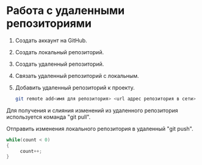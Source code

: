 # Работа с удаленными репозиториями

1. Создать аккаунт на GitHub.

2. Создать локальный репозиторий. 

3. Создать удаленный репозиторий. 

4. Связать удаленный репозиторий с локальным.

5. Добавить удаленный репозиторий к проекту.

   ```Bash
   git remote add<имя для репозитория> <url адрес репозитория в сети>
   ```
Для получения и слияния изменений из удаленного репозитория используется команда "git pull".

Отправить изменения локального репозитория в удаленный "git push".
   
```Java
while(count < 0)
{
     count++;
}
